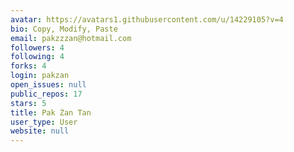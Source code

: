 ```yaml
---
avatar: https://avatars1.githubusercontent.com/u/14229105?v=4
bio: Copy, Modify, Paste
email: pakzzzan@hotmail.com
followers: 4
following: 4
forks: 4
login: pakzan
open_issues: null
public_repos: 17
stars: 5
title: Pak Zan Tan
user_type: User
website: null
---
```


